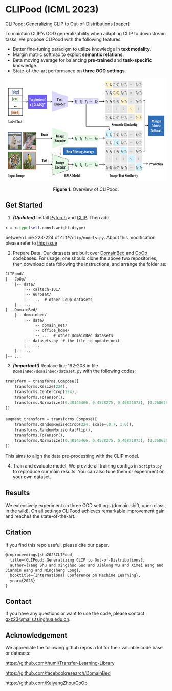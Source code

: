 # CLIPood (ICML 2023)

CLIPood: Generalizing CLIP to Out-of-Distributions [[paper]](https://arxiv.org/abs/2302.00864)

To maintain CLIP's OOD generalizability when adapting CLIP to downstream tasks, we propose CLIPood with the following features:
- Better fine-tuning paradigm to utilize knowledge in **text modality**.
- Margin matric softmax to exploit **semantic relations**.
- Beta moving average for balancing **pre-trained** and **task-specific** knowledge.
- State-of-the-art performance on **three OOD settings**.

<p align="center">
<img src=".\figs\overview.png" height = "320" alt="" align=center />
<br><br>
<b>Figure 1.</b> Overview of CLIPood.
</p>

## Get Started

1. ***(Updated)*** Install [Pytorch](https://pytorch.org/) and [CLIP](https://github.com/openai/CLIP). Then add
```python
x = x.type(self.conv1.weight.dtype)
```
between Line 223-224 of `CLIP/clip/models.py`. About this modification please refer to [this issue](https://github.com/openai/CLIP/issues/386)

2. Prepare Data. Our datasets are built over [DomainBed](https://github.com/facebookresearch/DomainBed) and [CoOp](https://github.com/KaiyangZhou/CoOp) codebases. For usage, one should clone the above two repositories, then download data following the instructions, and arrange the folder as:
```plain
CLIPood/
|-- CoOp/
    |-- data/
        |-- caltech-101/
        |-- eurosat/
        |-- ...  # other CoOp datasets
    |-- ...
|-- DomainBed/
    |-- domainbed/
        |-- data/
            |-- domain_net/
            |-- office_home/
            |-- ...  # other DomainBed datasets
        |-- datasets.py  # the file to update next
        |-- ...
    |-- ...
|-- ...
```

3. ***(Important!)*** Replace line 192-208 in file `DomainBed/domainbed/dataset.py` with the following codes:
```python
transform = transforms.Compose([
    transforms.Resize(224),
    transforms.CenterCrop(224),
    transforms.ToTensor(),
    transforms.Normalize((0.48145466, 0.4578275, 0.40821073), (0.26862954, 0.26130258, 0.27577711)),
])

augment_transform = transforms.Compose([
    transforms.RandomResizedCrop(224, scale=(0.7, 1.0)),
    transforms.RandomHorizontalFlip(),
    transforms.ToTensor(),
    transforms.Normalize((0.48145466, 0.4578275, 0.40821073), (0.26862954, 0.26130258, 0.27577711)),
])
```

This aims to align the data pre-processing with the CLIP model.

4. Train and evaluate model. We provide all training configs in `scripts.py` to reproduce our main results. You can also tune them or experiment on your own dataset.

## Results

We extensively experiment on three OOD settings (domain shift, open class, in the wild). On all settings CLIPood achieves remarkable improvement gain and reaches the state-of-the-art.

## Citation
If you find this repo useful, please cite our paper.

```plain
@inproceedings{shu2023CLIPood,
  title={CLIPood: Generalizing CLIP to Out-of-Distributions},
  author={Yang Shu and Xingzhuo Guo and Jialong Wu and Ximei Wang and Jianmin Wang and Mingsheng Long},
  booktitle={International Conference on Machine Learning},
  year={2023}
}
```

## Contact

If you have any questions or want to use the code, please contact [gxz23@mails.tsinghua.edu.cn](mailto:gxz23@mails.tsinghua.edu.cn).

## Acknowledgement

We appreciate the following github repos a lot for their valuable code base or datasets:

https://github.com/thuml/Transfer-Learning-Library

https://github.com/facebookresearch/DomainBed

https://github.com/KaiyangZhou/CoOp

